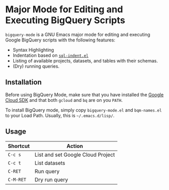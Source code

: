 # Major Mode for Editing and Executing BigQuery Scripts

`bigquery-mode` is a GNU Emacs major mode for editing and executing
Google BigQuery scripts with the following features:

- Syntax Highlighting
- Indentation based on
  [`sql-indent.el`](https://github.com/alex-hhh/emacs-sql-indent/blob/master/sql-indent.org)
- Listing of available projects, datasets, and tables with their
  schemas.
- (Dry) running queries.
  
## Installation

Before using BigQuery Mode, make sure that you have installed the
[Google Cloud SDK](https://cloud.google.com/sdk) and that both
`gcloud` and `bq` are on you `PATH`.

To install BigQuery mode, simply copy `bigquery-mode.el` and
`bqm-names.el` to your Load Path. Usually, this is `~/.emacs.d/lisp/`.
  
## Usage

| Shortcut  | Action                            |
|-----------|-----------------------------------|
| `C-c s`   | List and set Google Cloud Project |
| `C-c t`   | List datasets                     |
| `C-RET`   | Run query                         |
| `C-M-RET` | Dry run query                     |
